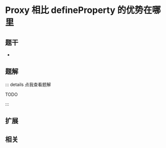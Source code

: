 # Proxy 相比 defineProperty 的优势在哪里


## 题干

- 



## 题解

::: details 点我查看题解

  TODO

:::



## 扩展



## 相关

